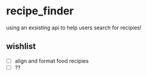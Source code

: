 # recipe_finder
using an exsisting api to help users search for recipies!

## wishlist
+ [ ] align and format food recipies
+ [ ] ??